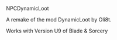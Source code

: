 NPCDynamicLoot


A remake of the mod DynamicLoot by Oli8t.

Works with Version U9 of Blade & Sorcery
